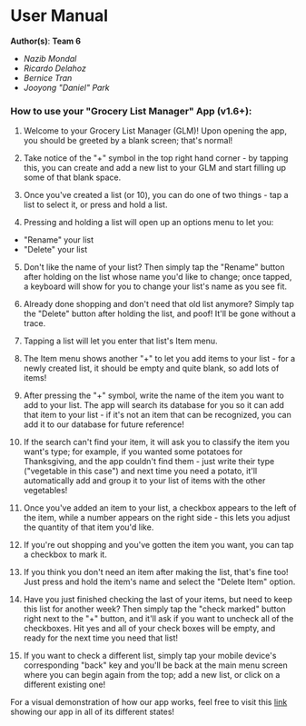 [link]: https://github.com/qc-se-fall2017/370Fall17Team6/blob/master/GroupProject/diagramPDF/UIStates.pdf
# User Manual

**Author(s)**: **Team 6**

* *Nazib Mondal*
* *Ricardo Delahoz*
* *Bernice Tran*
* *Jooyong "Daniel" Park*

### How to use your "Grocery List Manager" App (v1.6+):
1. Welcome to your Grocery List Manager (GLM)! Upon opening the app, you should be greeted
by a blank screen; that's normal!

2. Take notice of the "+" symbol in the top right hand corner - by tapping this, you can
create and add a new list to your GLM and start filling up some of that blank space.

3. Once you've created a list (or 10), you can do one of two things - tap a list to select it,
or press and hold a list.

4. Pressing and holding a list will open up an options menu to let you:

 * "Rename" your list
 * "Delete" your list

5. Don't like the name of your list? Then simply tap the "Rename" button after holding on the list whose name you'd like to change; once tapped, a keyboard will show for you to change your list's name as you see fit.

6. Already done shopping and don't need that old list anymore? Simply tap the "Delete" button after holding the list, and poof! It'll be gone without a trace.

7. Tapping a list will let you enter that list's Item menu.

8. The Item menu shows another "+" to let you add items to your list -
 for a newly created list, it should be empty and quite blank, so add lots of items!

9. After pressing the "+" symbol, write the name of the item you want to add to your list. The app will search its database for you so it can add that item to your list - if it's not an item that can be recognized, you can add it to our database for future reference!

10. If the search can't find your item, it will ask you to classify the item you want's type; for example, if you wanted some potatoes for Thanksgiving, and the app couldn't find them - just write their type ("vegetable in this case") and next time you need a potato, it'll automatically add and group it to your list of items with the other vegetables!

11. Once you've added an item to your list, a checkbox appears to the left of the item, while
 a number appears on the right side - this lets you adjust the quantity of that item you'd like.

12. If you're out shopping and you've gotten the item you want, you can tap a checkbox to mark it.

13. If you think you don't need an item after making the list, that's fine too! Just press and
 hold the item's name and select the "Delete Item" option.

14. Have you just finished checking the last of your items, but need to keep this list for another week? Then simply tap the "check marked" button right next to the "+" button, and it'll ask if you want to uncheck all of the checkboxes. Hit yes and all of your check boxes will be empty, and ready for the next time you need that list!

15. If you want to check a different list, simply tap your mobile device's corresponding "back"
 key and you'll be back at the main menu screen where you can begin again from the top; add a new list, or click on a different existing one!

 For a visual demonstration of how our app works, feel free to visit this [link] showing our app in all of its different states!
